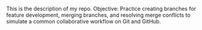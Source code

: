 This is the description of my repo.
Objective: Practice creating branches for feature development, merging branches, and resolving merge conflicts to simulate a common collaborative workflow on Git and GitHub.
